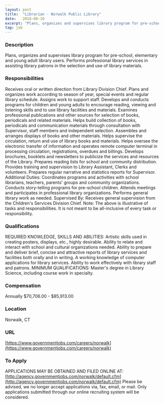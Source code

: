 ```yaml
---
layout: post
title:  "Librarian - Norwalk Public Library"
date:   2018-08-10
excerpt: "Plans, organizes and supervises library program for pre-school, elementary and young adult library users. Performs professional library services in assisting library patrons in the selection and use of library materials."
tag: job
---
```


### Description   

Plans, organizes and supervises library program for pre-school, elementary and young adult library users. Performs professional library services in assisting library patrons in the selection and use of library materials.


### Responsibilities   

Receives oral or written direction from Library Division Chief. Plans and organizes work according to season of year, special events and regular library schedule. Assigns work to support staff. Develops and conducts programs for children and young adults to encourage reading, viewing and listening skills and to use library facilities and materials. Examines professional publications and other sources for selection of books, periodicals and related materials. Helps build collection of books, periodicals and communication materials through consultation with Supervisor, staff members and independent selection. Assembles and arranges displays of books and other materials. Helps supervise the circulation, return and use of library books and materials. Helps oversee the electronic transfer of information and operates remote computer terminal in processing circulation, registrations, overdues and billings. Develops brochures, booklets and newsletters to publicize the services and resources of the Library. Prepares reading lists for school and community distribution. Provides training and supervision to Library Assistant, Clerks and volunteers. Prepares regular narrative and statistics reports for Supervisor.
Additional Duties: Coordinates programs and activities with school librarians, teachers, parents' groups and community organizations. Conducts story-telling programs for pre-school children. Attends meetings and participates in professional library organizations. Performs general library work as needed.
Supervised By: Receives general supervision from the Children's Services Division Chief.
Note:  The above is illustrative of tasks and responsibilities.  It is not meant to be all-inclusive of every task or responsibility. 



### Qualifications   

REQUIRED KNOWLEDGE, SKILLS AND ABILITIES: 	Artistic skills used in creating posters, displays, etc., highly desirable. Ability to relate and interact with school and cultural organizations needed. Ability to prepare and deliver brief, concise and attractive reports of library services and facilities both orally and in writing. A working knowledge of computer applications for library services. Ability to work effectively with library staff and patrons.
MINIMUM QUALIFICATIONS: Master's degree in Library Science, including course work in specialty.


### Compensation   

Annually $70,706.00 - $85,913.00 


### Location   

Norwalk, CT


### URL   

[https://www.governmentjobs.com/careers/norwalk](https://www.governmentjobs.com/careers/norwalk)

### To Apply   

APPLICATIONS MAY BE OBTAINED AND FILED ONLINE AT:
[http://agency.governmentjobs.com/norwalk/default.cfm](http://agency.governmentjobs.com/norwalk/default.cfm) 
Please be advised, we no longer accept applications via, fax, email, or mail. 
Only applications submitted through our online recruiting system will be considered.





